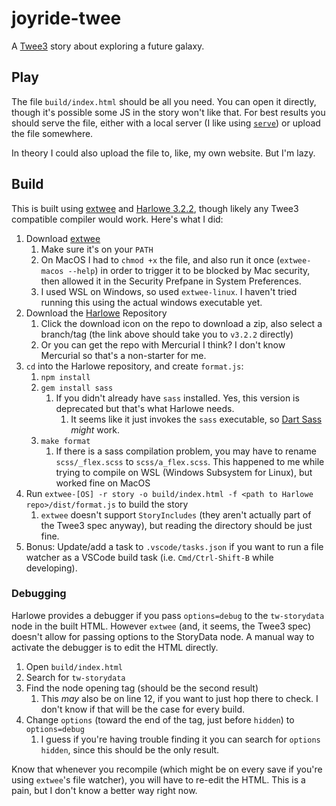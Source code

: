 # joyride-twee

A [Twee3]() story about exploring a future galaxy.

## Play

The file `build/index.html` should be all you need. You can open it directly, though it's possible some JS in the story won't like that. For best results you should serve the file, either with a local server (I like using [`serve`](https://www.npmjs.com/package/serve)) or upload the file somewhere.

In theory I could also upload the file to, like, my own website. But I'm lazy.

## Build

This is built using [extwee](https://github.com/videlais/extwee) and [Harlowe 3.2.2](https://twine2.neocities.org/), though likely any Twee3 compatible compiler would work. Here's what I did:

1. Download [extwee](https://github.com/videlais/extwee)
   1. Make sure it's on your `PATH`
   2. On MacOS I had to `chmod +x` the file, and also run it once (`extwee-macos --help`) in order to trigger it to be blocked by Mac security, then allowed it in the Security Prefpane in System Preferences.
   3. I used WSL on Windows, so used `extwee-linux`. I haven't tried running this using the actual windows executable yet.
2. Download the [Harlowe](https://foss.heptapod.net/games/harlowe/-/tree/v3.2.2) Repository
   1. Click the download icon on the repo to download a zip, also select a branch/tag (the link above should take you to `v3.2.2` directly)
   2. Or you can get the repo with Mercurial I think? I don't know Mercurial so that's a non-starter for me.
3. `cd` into the Harlowe repository, and create `format.js`:
   1. `npm install`
   2. `gem install sass`
      1. If you didn't already have `sass` installed. Yes, this version is deprecated but that's what Harlowe needs.
         1. It seems like it just invokes the `sass` executable, so [Dart Sass](https://sass-lang.com/install) _might_ work.
   3. `make format`
      1. If there is a sass compilation problem, you may have to rename `scss/_flex.scss` to `scss/a_flex.scss`. This happened to me while trying to compile on WSL (Windows Subsystem for Linux), but worked fine on MacOS
4. Run `extwee-[OS] -r story -o build/index.html -f <path to Harlowe repo>/dist/format.js` to build the story
   1. `extwee` doesn't support `StoryIncludes` (they aren't actually part of the Twee3 spec anyway), but reading the directory should be just fine.
5. Bonus: Update/add a task to `.vscode/tasks.json` if you want to run a file watcher as a VSCode build task (i.e. `Cmd/Ctrl-Shift-B` while developing).

### Debugging

Harlowe provides a debugger if you pass `options=debug` to the `tw-storydata` node in the built HTML. However `extwee` (and, it seems, the Twee3 spec) doesn't allow for passing options to the StoryData node. A manual way to activate the debugger is to edit the HTML directly. 

1. Open `build/index.html`
2. Search for `tw-storydata`
3. Find the node opening tag (should be the second result)
   1. This _may_ also be on line 12, if you want to just hop there to check. I don't know if that will be the case for every build.
4. Change `options` (toward the end of the tag, just before `hidden`) to `options=debug`
   1. I guess if you're having trouble finding it you can search for `options hidden`, since this should be the only result.

Know that whenever you recompile (which might be on every save if you're using `extwee`'s file watcher), you will have to re-edit the HTML. This is a pain, but I don't know a better way right now.